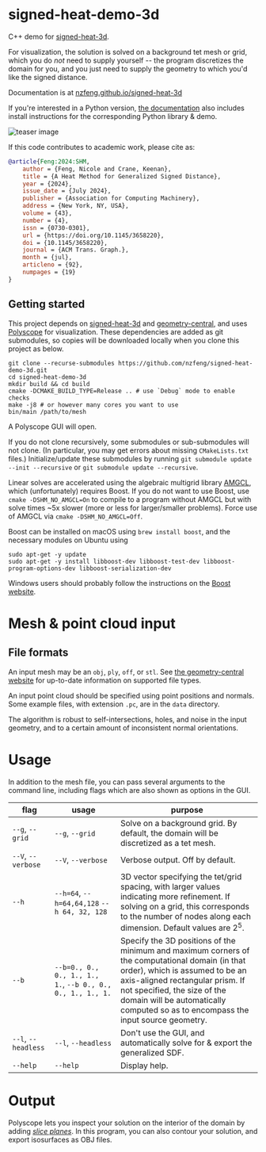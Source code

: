 # signed-heat-demo-3d

C++ demo for [signed-heat-3d](https://github.com/nzfeng/signed-heat-3d).

For visualization, the solution is solved on a background tet mesh or grid, which you do _not_ need to supply yourself -- the program discretizes the domain for you, and you just need to supply the geometry to which you'd like the signed distance. 

Documentation is at [nzfeng.github.io/signed-heat-3d](nzfeng.github.io/signed-heat-3d)

If you're interested in a Python version, [the documentation](nzfeng.github.io/signed-heat-3d) also includes install instructions for the corresponding Python library & demo.

![teaser image](media/teaser.png)

If this code contributes to academic work, please cite as:
```bibtex
@article{Feng:2024:SHM,
    author = {Feng, Nicole and Crane, Keenan},
    title = {A Heat Method for Generalized Signed Distance},
    year = {2024},
    issue_date = {July 2024},
    publisher = {Association for Computing Machinery},
    address = {New York, NY, USA},
    volume = {43},
    number = {4},
    issn = {0730-0301},
    url = {https://doi.org/10.1145/3658220},
    doi = {10.1145/3658220},
    journal = {ACM Trans. Graph.},
    month = {jul},
    articleno = {92},
    numpages = {19}
}
```

## Getting started

This project depends on [signed-heat-3d](https://github.com/nzfeng/signed-heat-3d) and [geometry-central](https://geometry-central.net/), and uses [Polyscope](http://polyscope.run/) for visualization. These dependencies are added as git submodules, so copies will be downloaded locally when you clone this project as below.

```
git clone --recurse-submodules https://github.com/nzfeng/signed-heat-demo-3d.git
cd signed-heat-demo-3d
mkdir build && cd build
cmake -DCMAKE_BUILD_TYPE=Release .. # use `Debug` mode to enable checks
make -j8 # or however many cores you want to use
bin/main /path/to/mesh
```
A Polyscope GUI will open.

If you do not clone recursively, some submodules or sub-submodules will not clone. (In particular, you may get errors about missing `CMakeLists.txt` files.) Initialize/update these submodules by running `git submodule update --init --recursive` or `git submodule update --recursive`.

Linear solves are accelerated using the algebraic multigrid library [AMGCL](https://amgcl.readthedocs.io/en/latest/), which (unfortunately) requires Boost. If you do not want to use Boost, use `cmake -DSHM_NO_AMGCL=On` to compile to a program without AMGCL but with solve times \~5x slower (more or less for larger/smaller problems). Force use of AMGCL via `cmake -DSHM_NO_AMGCL=Off`.

Boost can be installed on macOS using `brew install boost`, and the necessary modules on Ubuntu using
```
sudo apt-get -y update
sudo apt-get -y install libboost-dev libboost-test-dev libboost-program-options-dev libboost-serialization-dev
```
Windows users should probably follow the instructions on the [Boost website](https://www.boost.org/releases/latest/).

# Mesh & point cloud input

## File formats
An input mesh may be an `obj`, `ply`, `off`, or `stl`. See [the geometry-central website](https://geometry-central.net/surface/utilities/io/#reading-meshes) for up-to-date information on supported file types.

An input point cloud should be specified using point positions and normals. Some example files, with extension `.pc`, are in the `data` directory.

The algorithm is robust to self-intersections, holes, and noise in the input geometry, and to a certain amount of inconsistent normal orientations.

# Usage

In addition to the mesh file, you can pass several arguments to the command line, including flags which are also shown as options in the GUI.

|flag | usage | purpose|
| ------------- |-------------|-------------|
|`--g`, `--grid`| `--g`, `--grid` | Solve on a background grid. By default, the domain will be discretized as a tet mesh. |
|`--V`, `--verbose`| `--V`, `--verbose`| Verbose output. Off by default.|
|`--h`| `--h=64`, `--h=64,64,128` `--h 64, 32, 128`| 3D vector specifying the tet/grid spacing, with larger values indicating more refinement. If solving on a grid, this corresponds to the number of nodes along each dimension. Default values are $2^{5}$.|
|`--b`| `--b=0., 0., 0., 1., 1., 1.`, `--b 0., 0., 0., 1., 1., 1.`| Specify the 3D positions of the minimum and maximum corners of the computational domain (in that order), which is assumed to be an axis-aligned rectangular prism. If not specified, the size of the domain will be automatically computed so as to encompass the input source geometry.|
|`--l`, `--headless`| `--l`, `--headless`| Don't use the GUI, and automatically solve for & export the generalized SDF.|
|`--help`| `--help`| Display help. |

# Output

Polyscope lets you inspect your solution on the interior of the domain by adding [_slice planes_](https://polyscope.run/features/slice_planes/). In this program, you can also contour your solution, and export isosurfaces as OBJ files.
